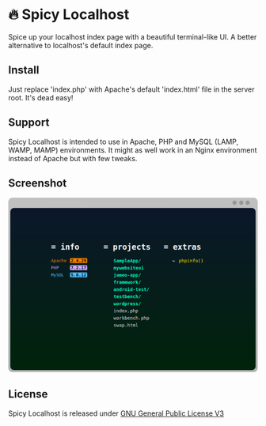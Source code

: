 # 🔥 Spicy Localhost
Spice up your localhost index page with a beautiful terminal-like UI. A better alternative to localhost's default index page.

## Install
Just replace 'index.php' with Apache's default 'index.html' file in the server root. It's dead easy!

## Support
Spicy Localhost is intended to use in Apache, PHP and MySQL (LAMP, WAMP, MAMP) environments. It might as well work in an Nginx environment instead of Apache but with few tweaks.

## Screenshot
![alt tag](https://raw.githubusercontent.com/adhuham/spicy-localhost/master/assets/screenshot.png)

## License
Spicy Localhost is released under [GNU General Public License V3](https://github.com/adhuham/spicy-localhost/blob/master/LICENSE.txt)
